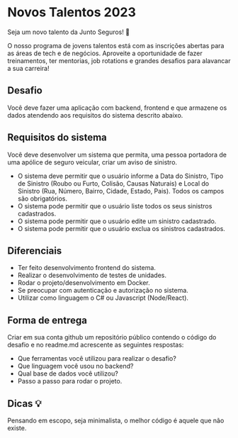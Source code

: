 # Novos Talentos 2023

Seja um novo talento da Junto Seguros! 💜

O nosso programa de jovens talentos está com as inscrições abertas para as áreas de tech e de negócios. Aproveite a oportunidade de fazer treinamentos, ter mentorias, job rotations e grandes desafios para alavancar a sua carreira!

## Desafio

Você deve fazer uma aplicação com backend, frontend e que armazene os dados atendendo aos requisitos do sistema descrito abaixo. 

## Requisitos do sistema 

Você deve desenvolver um sistema que permita, uma pessoa portadora de uma apólice de seguro veicular, criar um aviso de sinistro. 

- O sistema deve permitir que o usuário informe a Data do Sinistro, Tipo de Sinistro (Roubo ou Furto, Colisão, Causas Naturais) e Local do Sinistro (Rua, Número, Bairro, Cidade, Estado, Pais). Todos os campos são obrigatórios. 
- O sistema pode permitir que o usuário liste todos os seus sinistros cadastrados. 
- O sistema pode permitir que o usuário edite um sinistro cadastrado. 
- O sistema pode permitir que o usuário exclua os sinistros cadastrados. 

## Diferenciais 

- Ter feito desenvolvimento frontend do sistema.
- Realizar o desenvolvimento de testes de unidades.
- Rodar o projeto/desenvolvimento em Docker.
- Se preocupar com autenticação e autorização no sistema.
- Utilizar como linguagem o C# ou Javascript (Node/React).

## Forma de entrega 

Criar em sua conta github um repositório público contendo o código do desafio e no readme.md acrescente as seguintes respostas: 

- Que ferramentas você utilizou para realizar o desafio? 
- Que linguagem você usou no backend? 
- Qual base de dados você utilizou? 
- Passo a passo para rodar o projeto.

## Dicas 💡

Pensando em escopo, seja minimalista, o melhor código é aquele que não existe. 